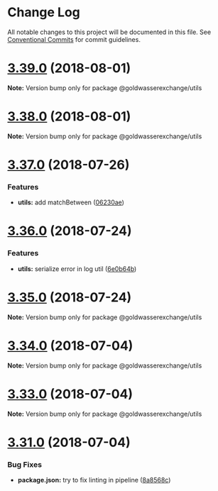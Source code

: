 # Change Log

All notable changes to this project will be documented in this file.
See [Conventional Commits](https://conventionalcommits.org) for commit guidelines.

<a name="3.39.0"></a>
# [3.39.0](https://github.com/goldwasserexchange/javascript/tree/master/packages/utils/compare/v3.37.0...v3.39.0) (2018-08-01)




**Note:** Version bump only for package @goldwasserexchange/utils

<a name="3.38.0"></a>
# [3.38.0](https://github.com/goldwasserexchange/javascript/tree/master/packages/utils/compare/v3.37.0...v3.38.0) (2018-08-01)




**Note:** Version bump only for package @goldwasserexchange/utils

<a name="3.37.0"></a>
# [3.37.0](https://github.com/goldwasserexchange/javascript/tree/master/packages/utils/compare/v3.36.0...v3.37.0) (2018-07-26)


### Features

* **utils:** add matchBetween ([06230ae](https://github.com/goldwasserexchange/javascript/tree/master/packages/utils/commit/06230ae))




<a name="3.36.0"></a>
# [3.36.0](https://github.com/goldwasserexchange/javascript/tree/master/packages/utils/compare/v3.35.0...v3.36.0) (2018-07-24)


### Features

* **utils:** serialize error in log util ([6e0b64b](https://github.com/goldwasserexchange/javascript/tree/master/packages/utils/commit/6e0b64b))




<a name="3.35.0"></a>
# [3.35.0](https://github.com/goldwasserexchange/javascript/tree/master/packages/utils/compare/v3.34.0...v3.35.0) (2018-07-24)




**Note:** Version bump only for package @goldwasserexchange/utils

<a name="3.34.0"></a>
# [3.34.0](https://github.com/goldwasserexchange/javascript/tree/master/packages/utils/compare/v3.33.0...v3.34.0) (2018-07-04)




**Note:** Version bump only for package @goldwasserexchange/utils

<a name="3.33.0"></a>
# [3.33.0](https://github.com/goldwasserexchange/javascript/tree/master/packages/utils/compare/v3.32.0...v3.33.0) (2018-07-04)




**Note:** Version bump only for package @goldwasserexchange/utils

<a name="3.31.0"></a>
# [3.31.0](https://github.com/goldwasserexchange/javascript/tree/master/packages/utils/compare/v3.30.3...v3.31.0) (2018-07-04)


### Bug Fixes

* **package.json:** try to fix linting in pipeline ([8a8568c](https://github.com/goldwasserexchange/javascript/tree/master/packages/utils/commit/8a8568c))
